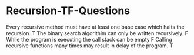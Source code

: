 # Recursion-TF-Questions

Every recursive method must have at least one base case which halts the recursion. T
The binary search algorithim can only be written recursively.  F
While the program is executing the call stack can be empty.F
Calling recursive functions many times may result in delay of the program. T
